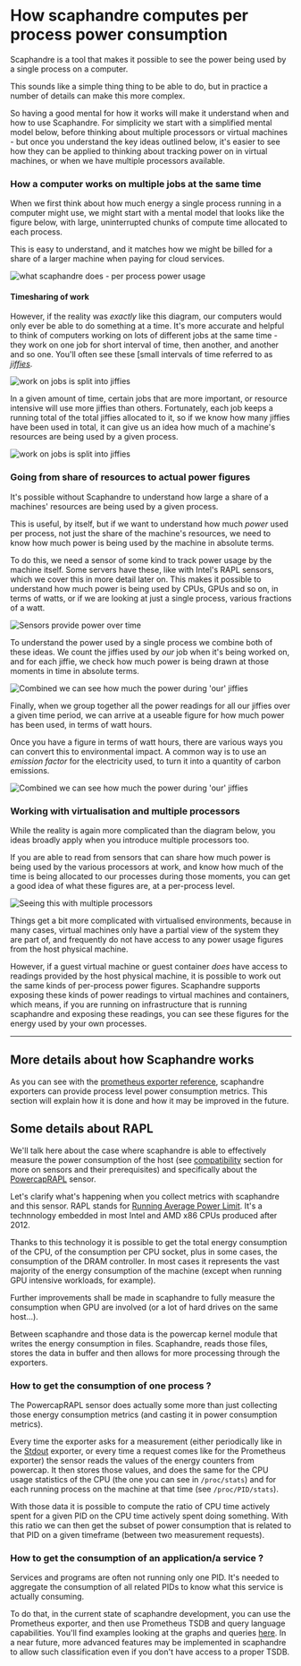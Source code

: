 # How scaphandre computes per process power consumption

Scaphandre is a tool that makes it possible to see the power being used by a single process on a computer.

This sounds like a simple thing thing to be able to do, but in practice a number of details can make this more complex.

So having a good mental for how it works will make it understand when and how to use Scaphandre. For simplicity we start with a simplified mental model below, before thinking about multiple processors or virtual machines - but once you understand the key ideas outlined below, it's easier to see how they can be applied to thinking about tracking power on in virtual machines, or when we have multiple processors available.
### How a computer works on multiple jobs at the same time

When we first think about how much energy a single process running in a computer might use, we might start with a mental model that looks like the figure below, with large, uninterrupted chunks of compute time allocated to each process.

This is easy to understand, and it matches how we might be billed for a share of a larger machine when paying for cloud services.

![what scaphandre does - per process power usage](../img/what-scaphandre-does.png)

#### Timesharing of work

However, if the reality was _exactly_ like this diagram, our computers would only ever be able to do something at a time. It's more accurate and helpful to think of computers working on lots of different jobs at the same time - they work on one job for short interval of time, then another, and another and so one. You'll often see these [small intervals of time referred to as _[jiffies][]_.

[jiffies]: https://www.anshulpatel.in/post/linux_cpu_percentage/

![work on jobs is split into jiffies](../img/jiffies.png)

In a given amount of time, certain jobs that are more important, or resource intensive will use more jiffies than others. Fortunately, each job keeps a running total of the total jiffies allocated to it, so if we know how many jiffies have been used in total, it can give us an idea how much of a machine's resources are being used by a given process.

![work on jobs is split into jiffies](../img/total-time-share.png)
### Going from share of resources to actual power figures

It's possible without Scaphandre to understand how large a share of a machines' resources are being used by a given process.

This is useful, by itself, but if we want to understand how much _power_ used per process, not just the share of the machine's resources, we need to know how much power is being used by the machine in absolute terms.

To do this, we need a sensor of some kind to track power usage by the machine itself. Some servers have these, like with Intel's RAPL sensors, which we cover this in more detail later on. This makes it possible to understand how much power is being used by CPUs, GPUs and so on, in terms of watts, or if we are looking at just a single process, various fractions of a watt.

![Sensors provide power over time](../img/power-over-time.png)

To understand the power used by a single process we combine both of these ideas. We count the jiffies used by _our_ job when it's being worked on, and for each jiffie, we check how much power is being drawn at those moments in time in absolute terms.

![Combined we can see how much the power during 'our' jiffies](../img/power-and-share-of-usage.png)

Finally, when we group together all the power readings for all our jiffies over a given time period, we can arrive at a useable figure for how much power has been used, in terms of watt hours.

Once you have a figure in terms of watt hours, there are various ways you can convert this to environmental impact. A common way is to use an _emission factor_ for the electricity used, to turn it into a quantity of carbon emissions.

![Combined we can see how much the power during 'our' jiffies](../img/power-by-process.png)

### Working with virtualisation and multiple processors

While the reality is again more complicated than the diagram below, you ideas broadly apply when you introduce multiple processors too.

If you are able to read from sensors that can share how much power is being used by the various processors at work, and know how much of the time is being allocated to our processes during those moments, you can get a good idea of what these figures are, at a per-process level.

![Seeing this with multiple processors](../img/multiple-processors.png)

Things get a bit more complicated with virtualised environments, because in many cases, virtual machines only have a partial view of the system they are part of, and frequently do not have access to any power usage figures from the host physical machine.

However, if a guest virtual machine or guest container _does_ have access to readings provided by the host physical machine, it is possible to work out the same kinds of per-process power figures. Scaphandre supports exposing these kinds of power readings to virtual machines and containers, which means, if you are running on infrastructure that is running scaphandre and exposing these readings, you can see these figures for the energy used by your own processes.


----

## More details about how Scaphandre works


As you can see with the [prometheus exporter reference](../references/exporter-prometheus.md), scaphandre exporters can provide process level power consumption metrics. This section will explain how it is done and how it may be improved in the future.
## Some details about RAPL

We'll talk here about the case where scaphandre is able to effectively measure the power consumption of the host (see [compatibility](../compatibility.md) section for more on sensors and their prerequisites) and specifically about the [PowercapRAPL](../references/sensor-powercap_rapl.md) sensor.

Let's clarify what's happening when you collect metrics with scaphandre and this sensor.
RAPL stands for [Running Average Power Limit](https://01.org/blogs/2014/running-average-power-limit-%E2%80%93-rapl). It's a technnology embedded in most Intel and AMD x86 CPUs produced after 2012.

Thanks to this technology it is possible to get the total energy consumption of the CPU, of the consumption per CPU socket, plus in some cases, the consumption of the DRAM controller. In most cases it represents the vast majority of the energy consumption of the machine (except when running GPU intensive workloads, for example).

Further improvements shall be made in scaphandre to fully measure the consumption when GPU are involved (or a lot of hard drives on the same host...).

Between scaphandre and those data is the powercap kernel module that writes the energy consumption in files. Scaphandre, reads those files, stores the data in buffer and then allows for more processing through the exporters.

### How to get the consumption of one process ?

The PowercapRAPL sensor does actually some more than just collecting those energy consumption metrics (and casting it in power consumption metrics).

Every time the exporter asks for a measurement (either periodically like in the [Stdout](../references/exporter-stdout.md) exporter, or every time a request comes like for the Prometheus exporter) the sensor reads the values of the energy counters from powercap. It then stores those values, and does the same for the CPU usage statistics of the CPU (the one you can see in `/proc/stats`) and for each running process on the machine at that time (see `/proc/PID/stats`).

With those data it is possible to compute the ratio of CPU time actively spent for a given PID on the CPU time actively spent doing something. With this ratio we can then get the subset of power consumption that is related to that PID on a given timeframe (between two measurement requests).

### How to get the consumption of an application/a service ?

Services and programs are often not running only one PID. It's needed to aggregate the consumption of all related PIDs to know what this service is actually consuming.

To do that, in the current state of scaphandre development, you can use the Prometheus exporter, and then use Prometheus TSDB and query language capabilities. You'll find examples looking at the graphs and queries [here](https://metrics.hubblo.org). In a near future, more advanced features may be implemented in scaphandre to allow such classification even if you don't have access to a proper TSDB.

